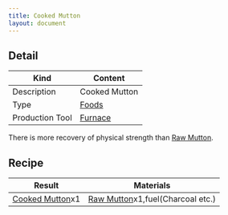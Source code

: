 ```yaml
---
title: Cooked Mutton
layout: document
---
```

## Detail

|Kind|Content|
|---|---|
|Description|Cooked Mutton|
|Type|[Foods](Foods)|
|Production Tool|[Furnace](Furnace)|

There is more recovery of physical strength than [Raw Mutton](Raw_Mutton).

## Recipe

|Result|Materials|
|---|---|
|[Cooked Mutton](Cooked_Mutton)x1|[Raw Mutton](Raw_Mutton)x1,fuel(Charcoal etc.)|

